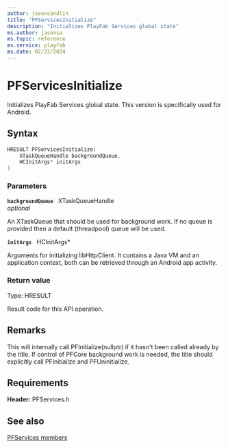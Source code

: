 ```yaml
---
author: jasonsandlin
title: "PFServicesInitialize"
description: "Initializes PlayFab Services global state"
ms.author: jasonsa
ms.topic: reference
ms.service: playfab
ms.date: 02/22/2024
---
```


# PFServicesInitialize  

Initializes PlayFab Services global state. This version is specifically used for Android.

## Syntax  
  
```cpp
HRESULT PFServicesInitialize(  
    XTaskQueueHandle backgroundQueue,  
    HCInitArgs* initArgs  
)  
```  
  
### Parameters  
  
**`backgroundQueue`** &nbsp; XTaskQueueHandle  
*optional*  
  
An XTaskQueue that should be used for background work. If no queue is provided then a default (threadpool) queue will be used.  
  
**`initArgs`** &nbsp; HCInitArgs*  
  
Arguments for initializing libHttpClient. It contains a Java VM and an application context, both can be retrieved through an Android app activity.

### Return value
Type: HRESULT
  
Result code for this API operation.
  
## Remarks  
  
This will internally call PFInitialize(nullptr) if it hasn't been called already by the title. If control of PFCore background work is needed, the title should explicitly call PFInitialize and PFUninitialize.
  
## Requirements  
  
**Header:** PFServices.h
  
## See also  
[PFServices members](../pfservices_members.md)  

  
  
